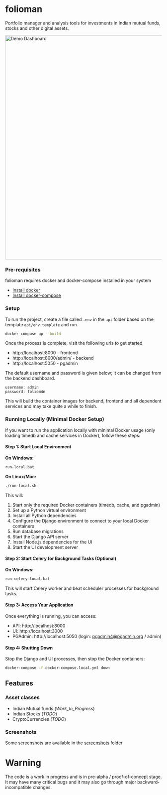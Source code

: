 # folioman

Portfolio manager and analysis tools for investments in Indian mutual funds, stocks and other digital assets.

<img src="https://github.com/codereverser/folioman/raw/main/screenshots/mutualfunds/01.dashboard.png" alt="Demo Dashboard" width="720"/>

### Pre-requisites

folioman requires docker and docker-compose installed in your system
- [Install docker](https://docs.docker.com/get-docker/)
- [Install docker-compose](https://docs.docker.com/compose/install/)

### Setup
To run the project, create a file called `.env` in the `api` folder based on the 
template `api/env.template` and run

```bash
docker-compose up --build
```

Once the process is complete, visit the following urls to get started.

- http://localhost:8000 - frontend
- http://localhost:8000/admin/ - backend
- http://localhost:5050 - pgadmin

The default username and password is given below; it can be changed from the backend dashboard. 
```
username: admin
password: foliom4n
```

This will build the container images for backend, frontend and all dependent services
and may take quite a while to finish.

### Running Locally (Minimal Docker Setup)

If you want to run the application locally with minimal Docker usage (only loading timedb and cache services in Docker), follow these steps:

#### Step 1: Start Local Environment

**On Windows:**
```bash
run-local.bat
```

**On Linux/Mac:**
```bash
./run-local.sh
```

This will:
1. Start only the required Docker containers (timedb, cache, and pgadmin)
2. Set up a Python virtual environment
3. Install all Python dependencies
4. Configure the Django environment to connect to your local Docker containers
5. Run database migrations
6. Start the Django API server
7. Install Node.js dependencies for the UI
8. Start the UI development server

#### Step 2: Start Celery for Background Tasks (Optional)

**On Windows:**
```bash
run-celery-local.bat
```

This will start Celery worker and beat scheduler processes for background tasks.

#### Step 3: Access Your Application

Once everything is running, you can access:
- API: http://localhost:8000
- UI: http://localhost:3000
- PGAdmin: http://localhost:5050 (login: pgadmin4@pgadmin.org / admin)

#### Step 4: Shutting Down

Stop the Django and UI processes, then stop the Docker containers:
```bash
docker-compose -f docker-compose.local.yml down
```

## Features

### Asset classes
- Indian Mutual funds (_Work_In_Progress_)
- Indian Stocks (_TODO_)
- CryptoCurrencies (_TODO_)

### Screenshots
Some screenshots are available in the [screenshots](screenshots) folder


# Warning
The code is a work in progress and is in pre-alpha / proof-of-concept stage. 
It may have many critical bugs and it may also go through major 
backward-incompatible changes.
